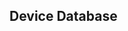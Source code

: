 ## Device Database

<link href="/assets/css/tidy-table.css" rel="stylesheet" type="text/css">
<script src="/assets/scripts/tidy-table.min.js"></script>
<script>

// Define top level table columns here, no spaces
var columns= [
  'DeviceCode',
  'DeviceName', 
  'DeviceManufacturer',
  'DeviceType',
  'WlanType',
  'WlanFreq2.4G',
  'WlanFreq5g',
  'WlanFreq6',
  'CNADoc',
  'PasspointR2Capable',
  'NewFeature'
];

var formatted_columns = []
for(var i=0; i< columns.length; i++){
  formatted_columns.push( displayCamelCase(columns[i]) );
}

function displayCamelCase (str){
  result = str.replace( /([A-Z])/g, " $1" );
  return result.charAt(0).toUpperCase() + result.slice(1);
}

function prepareRow (obj) {
  var tableRow = [];  
  for( var i=0; i < columns.length; i++) {
    var col = columns[i];
    if( col in obj){
      tableRow.push(obj[col])  
    }
    else {
      tableRow.push(false)
    }
  }
  return tableRow;
}

// checkmarks and x marks
function postProcessTableData(elem){
  
  var element_value = elem.getAttribute('title');

  if(element_value === "true" ){
    elem.innerHTML = '<span class="checkmark">&#10003;</span>'
  }
  else if ( element_value === "false" ){
    elem.innerHTML = '<span class="x-mark">&#10007;</span>';
  }
  else if ( element_value.startsWith("/") ){
  	elem.innerHTML = '<a href="' + element_value + '" target="_blank">Link</a>';
  }
  
}

function buildTable(data, containerId){
 
// Prepare Data
 var tableData = [];
  for( var i=0; i < data.length; i++){
    tableData.push( prepareRow(data[i]) );
  }

// Build tidy table
document.getElementById(containerId)
 .TidyTable({
   enableCheckbox: false,
   enableMenu:     false,
   responsive:     true
 },
 {
   columnTitles: formatted_columns,
   columnValues: tableData,
  
  // post-process DOM elements
  postProcess: {
    column: postProcessTableData
  },

   // pre-process column values before sort (optional)
   sortByPattern: function(col_num, val) {
     if (col_num != 1) return val;

     return String(val).replace(/$|%|#/g, '');
   }
 });
}

// Main page load event
window.addEventListener('load', function() {

	var request = new XMLHttpRequest();
	request.open('GET', '/assets/data/devices.json', true);

	request.onload = function() {
	  if (request.status >= 200 && request.status < 400) {
	    // Success!
	    var data = JSON.parse(request.responseText);
	    buildTable(data, "container");
	  } else {
	    // We reached our target server, but it returned an error
	    console.log("Could not retrieve devices JSON file")
	  }
	};

	request.onerror = function() {
	  // There was a connection error of some sort
	   console.log("Connection error")
	};

	request.send();
});
</script>

<div id="container"></div>